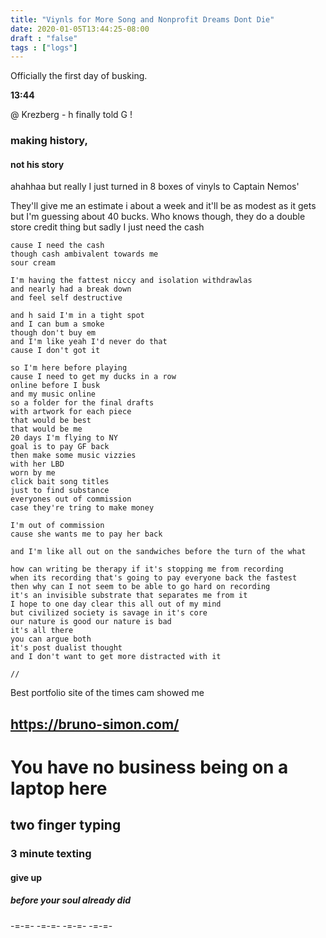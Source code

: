 ```yaml
---
title: "Viynls for More Song and Nonprofit Dreams Dont Die"
date: 2020-01-05T13:44:25-08:00
draft : "false"
tags : ["logs"]
---
```


Officially the first day of busking.

<!--more-->


**13:44**

@ Krezberg  - h finally told G !  

### making history,

#### not his story

ahahhaa but really I just turned in 8 boxes of vinyls to Captain Nemos'

They'll give me an estimate i about a week and it'll be as modest as it gets but I'm guessing about 40 bucks. Who knows though, they do a double store credit thing but sadly I just need the cash

```
cause I need the cash
though cash ambivalent towards me
sour cream

I'm having the fattest niccy and isolation withdrawlas
and nearly had a break down
and feel self destructive

and h said I'm in a tight spot
and I can bum a smoke
though don't buy em
and I'm like yeah I'd never do that
cause I don't got it

so I'm here before playing
cause I need to get my ducks in a row
online before I busk
and my music online
so a folder for the final drafts
with artwork for each piece
that would be best
that would be me  
20 days I'm flying to NY
goal is to pay GF back
then make some music vizzies
with her LBD
worn by me
click bait song titles
just to find substance
everyones out of commission
case they're tring to make money

I'm out of commission
cause she wants me to pay her back

and I'm like all out on the sandwiches before the turn of the what

how can writing be therapy if it's stopping me from recording
when its recording that's going to pay everyone back the fastest
then why can I not seem to be able to go hard on recording
it's an invisible substrate that separates me from it
I hope to one day clear this all out of my mind
but civilized society is savage in it's core
our nature is good our nature is bad
it's all there
you can argue both
it's post dualist thought
and I don't want to get more distracted with it

//

```  

Best portfolio site of the times cam showed me

## https://bruno-simon.com/


# You have no business being on a laptop here
## two finger typing
### 3 minute texting
#### give up
##### before your soul already did

-=-=- -=-=- -=-=- -=-=-  

<!--
1 read

2 write

3 music

4 sing

5 YT Vizzies

6 P Call

7 Dance workout

8 POLIW.AT Blog

9 Archive

10 FF L&L

11 Friends & Fam

12 Love & Legacy

 -->

